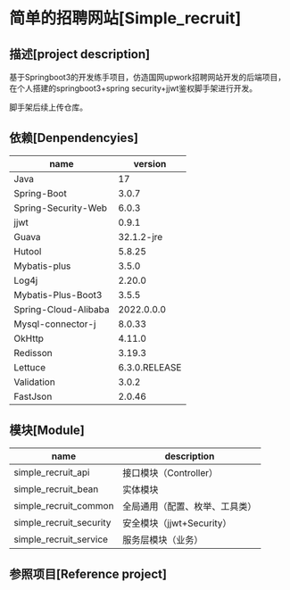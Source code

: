 # 简单的招聘网站[Simple_recruit]

## 描述[project description]

基于Springboot3的开发练手项目，仿造国网upwork招聘网站开发的后端项目，在个人搭建的springboot3+spring security+jjwt鉴权脚手架进行开发。

脚手架后续上传仓库。

## 依赖[Denpendencyies]

| name                 | version       |
| -------------------- | ------------- |
| Java                 | 17            |
| Spring-Boot          | 3.0.7         |
| Spring-Security-Web  | 6.0.3         |
| jjwt                 | 0.9.1         |
| Guava                | 32.1.2-jre    |
| Hutool               | 5.8.25        |
| Mybatis-plus         | 3.5.0         |
| Log4j                | 2.20.0        |
| Mybatis-Plus-Boot3   | 3.5.5         |
| Spring-Cloud-Alibaba | 2022.0.0.0    |
| Mysql-connector-j    | 8.0.33        |
| OkHttp               | 4.11.0        |
| Redisson             | 3.19.3        |
| Lettuce              | 6.3.0.RELEASE |
| Validation           | 3.0.2         |
| FastJson             | 2.0.46        |

## 模块[Module]

| name                    | description                    |
| ----------------------- | ------------------------------ |
| simple_recruit_api      | 接口模块（Controller）         |
| simple_recruit_bean     | 实体模块                       |
| simple_recruit_common   | 全局通用（配置、枚举、工具类） |
| simple_recruit_security | 安全模块（jjwt+Security）      |
| simple_recruit_service  | 服务层模块（业务）             |

## 参照项目[Reference project]

[spring-boot-redis-jwt]: https://github.com/privatejava/spring-boot-redis-jwt/tree/d0ef93d304d463419a81c7e5b852967595c2aecd